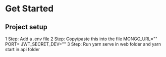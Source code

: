 # Get Started

## Project setup
1 Step: Add a .env file
2 Step: Copy/paste this into the file
MONGO_URL=""
PORT=
JWT_SECRET_DEV=""
3 Step:
Run yarn serve in web folder and yarn start in api folder
